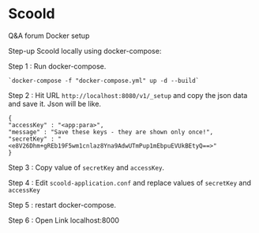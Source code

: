 # Scoold
Q&amp;A forum Docker setup

Step-up Scoold locally using docker-compose:

Step 1 : Run docker-compose.

    `docker-compose -f "docker-compose.yml" up -d --build`

Step 2 : Hit URL `http://localhost:8080/v1/_setup` and copy the json data and save it.
Json will be like.

    {
    "accessKey" : "<app:para>",
    "message" : "Save these keys - they are shown only once!",
    "secretKey" : "<e8V26Dhm+gREb19F5wm1cnlaz8Yna9AdwUTmPup1mEbpuEVUkBEtyQ==>"
    }


Step 3 : Copy value of `secretKey` and `accessKey`.

Step 4 : Edit `scoold-application.conf` and replace values of `secretKey` and `accessKey`

Step 5 : restart docker-compose.

Step 6 : Open Link localhost:8000
